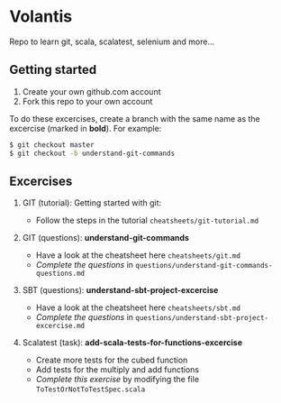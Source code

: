 # Volantis

Repo to learn git, scala, scalatest, selenium and more...

## Getting started

1. Create your own github.com account
2. Fork this repo to your own account

To do these excercises, create a branch with the same name as the excercise (marked in **bold**). For example:

```bash
$ git checkout master
$ git checkout -b understand-git-commands
```

## Excercises

1. GIT (tutorial): Getting started with git:
    - Follow the steps in the tutorial `cheatsheets/git-tutorial.md`

1. GIT (questions): **understand-git-commands**
   - Have a look at the cheatsheet here `cheatsheets/git.md`
   - _Complete the questions_ in `questions/understand-git-commands-questions.md`
1. SBT (questions): **understand-sbt-project-excercise**
   - Have a look at the cheatsheet here `cheatsheets/sbt.md`
   - _Complete the questions_ in `questions/understand-sbt-project-excercise.md`
1. Scalatest (task): **add-scala-tests-for-functions-excercise**
   - Create more tests for the cubed function
   - Add tests for the multiply and add functions
   - _Complete this exercise_ by modifying the file `ToTestOrNotToTestSpec.scala`
